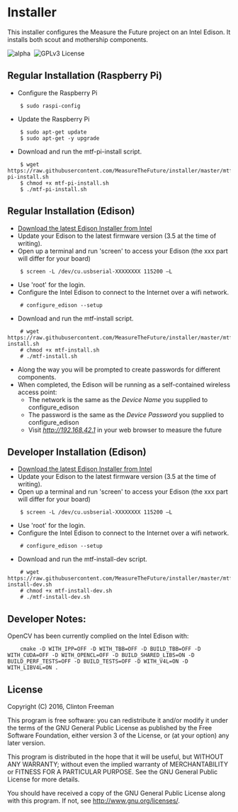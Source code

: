 # Installer

This installer configures the Measure the Future project on an Intel Edison. It installs both scout and mothership components.

![alpha](https://img.shields.io/badge/stability-alpha-orange.svg?style=flat "Alpha")&nbsp;
 ![GPLv3 License](https://img.shields.io/badge/license-GPLv3-blue.svg?style=flat "GPLv3 License")

## Regular Installation (Raspberry Pi)


* Configure the Raspberry Pi
```
	$ sudo raspi-config
```
* Update the Raspberry Pi
```
	$ sudo apt-get update
	$ sudo apt-get -y upgrade
```
* Download and run the mtf-pi-install script.
```
	$ wget https://raw.githubusercontent.com/MeasureTheFuture/installer/master/mtf-pi-install.sh
	$ chmod +x mtf-pi-install.sh
	$ ./mtf-pi-install.sh
```

## Regular Installation (Edison)

* [Download the latest Edison Installer from Intel](https://software.intel.com/en-us/iot/hardware/edison/downloads)
* Update your Edison to the latest firmware version (3.5 at the time of writing).
* Open up a terminal and run 'screen' to access your Edison (the xxx part will differ for your board)
```
	$ screen -L /dev/cu.usbserial-XXXXXXXX 115200 –L
```
* Use 'root' for the login.
* Configure the Intel Edison to connect to the Internet over a wifi network.
```
	# configure_edison --setup
```
* Download and run the mtf-install script.
```
	# wget https://raw.githubusercontent.com/MeasureTheFuture/installer/master/mtf-install.sh
	# chmod +x mtf-install.sh
	# ./mtf-install.sh
```
* Along the way you will be prompted to create passwords for different components.
* When completed, the Edison will be running as a self-contained wireless access point:
    * The network is the same as the *Device Name* you supplied to configure_edison
    * The password is the same as the *Device Password* you supplied to configure_edison
	* Visit *http://192.168.42.1* in your web browser to measure the future

## Developer Installation (Edison)

* [Download the latest Edison Installer from Intel](https://software.intel.com/en-us/iot/hardware/edison/downloads)
* Update your Edison to the latest firmware version (3.5 at the time of writing).
* Open up a terminal and run 'screen' to access your Edison (the xxx part will differ for your board)
```
	$ screen -L /dev/cu.usbserial-XXXXXXXX 115200 –L
```
* Use 'root' for the login.
* Configure the Intel Edison to connect to the Internet over a wifi network.
```
	# configure_edison --setup
```
* Download and run the mtf-install-dev script.
```
	# wget https://raw.githubusercontent.com/MeasureTheFuture/installer/master/mtf-install-dev.sh
	# chmod +x mtf-install-dev.sh
	# ./mtf-install-dev.sh
```

## Developer Notes:
OpenCV has been currently complied on the Intel Edison with:
```
	cmake -D WITH_IPP=OFF -D WITH_TBB=OFF -D BUILD_TBB=OFF -D WITH_CUDA=OFF -D WITH_OPENCL=OFF -D BUILD_SHARED_LIBS=ON -D BUILD_PERF_TESTS=OFF -D BUILD_TESTS=OFF -D WITH_V4L=ON -D WITH_LIBV4L=ON .
```

## License

Copyright (C) 2016, Clinton Freeman

This program is free software: you can redistribute it and/or modify
it under the terms of the GNU General Public License as published by
the Free Software Foundation, either version 3 of the License, or
(at your option) any later version.

This program is distributed in the hope that it will be useful,
but WITHOUT ANY WARRANTY; without even the implied warranty of
MERCHANTABILITY or FITNESS FOR A PARTICULAR PURPOSE.  See the
GNU General Public License for more details.

You should have received a copy of the GNU General Public License
along with this program.  If not, see <http://www.gnu.org/licenses/>.
